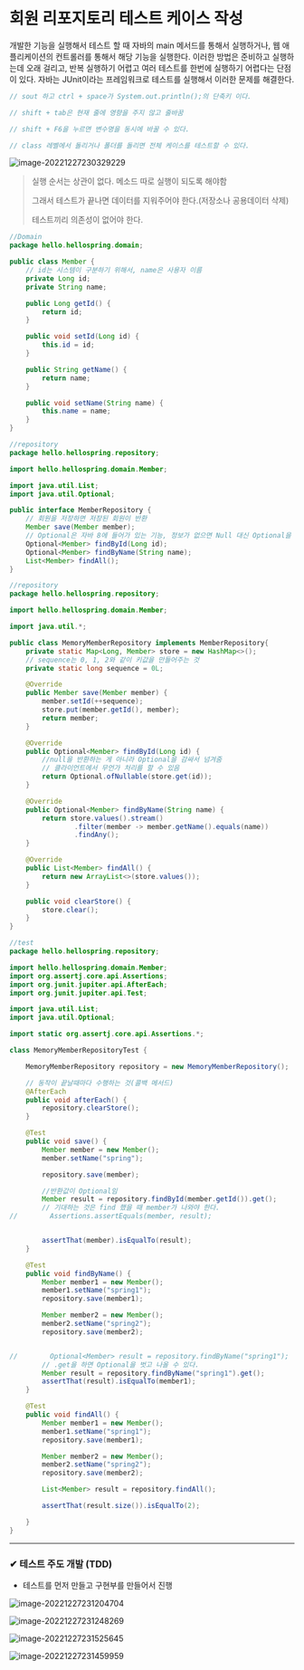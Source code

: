 # 회원 리포지토리 테스트 케이스 작성

개발한 기능을 실행해서 테스트 할 때 자바의 main 메서드를 통해서 실행하거나, 웹 애플리케이션의 컨트롤러를 통해서 해당 기능을 실행한다. 이러한 방법은 준비하고 실행하는데 오래 걸리고, 반복 실행하기 어렵고 여러 테스트를 한번에 실행하기 어렵다는 단점이 있다. 자바는 JUnit이라는 프레임워크로 테스트를 실행해서 이러한 문제를 해결한다.

```java
// sout 하고 ctrl + space가 System.out.println();의 단축키 이다.

// shift + tab은 현재 줄에 영향을 주지 않고 줄바꿈

// shift + F6을 누르면 변수명을 동시에 바꿀 수 있다.

// class 레벨에서 돌리거나 폴더를 돌리면 전체 케이스를 테스트할 수 있다.
```



![image-20221227230329229](assets/image-20221227230329229.png)

> 실행 순서는 상관이 없다. 메소드 따로 실행이 되도록 해야함
>
> 그래서 테스트가 끝나면 데이터를 지워주어야 한다.(저장소나 공용데이터 삭제)
>
> 테스트끼리 의존성이 없어야 한다.

```java
//Domain
package hello.hellospring.domain;

public class Member {
    // id는 시스템이 구분하기 위해서, name은 사용자 이름
    private Long id;
    private String name;

    public Long getId() {
        return id;
    }

    public void setId(Long id) {
        this.id = id;
    }

    public String getName() {
        return name;
    }

    public void setName(String name) {
        this.name = name;
    }
}
```

```java
//repository
package hello.hellospring.repository;

import hello.hellospring.domain.Member;

import java.util.List;
import java.util.Optional;

public interface MemberRepository {
    // 회원을 저장하면 저장된 회원이 반환
    Member save(Member member);
    // Optional은 자바 8에 들어가 있는 기능, 정보가 없으면 Null 대신 Optional을 감싸서 나옴
    Optional<Member> findById(Long id);
    Optional<Member> findByName(String name);
    List<Member> findAll();
}
```

```java
//repository
package hello.hellospring.repository;

import hello.hellospring.domain.Member;

import java.util.*;

public class MemoryMemberRepository implements MemberRepository{
    private static Map<Long, Member> store = new HashMap<>();
    // sequence는 0, 1, 2와 같이 키값을 만들어주는 것
    private static long sequence = 0L;

    @Override
    public Member save(Member member) {
        member.setId(++sequence);
        store.put(member.getId(), member);
        return member;
    }

    @Override
    public Optional<Member> findById(Long id) {
        //null을 반환하는 게 아니라 Optional을 감싸서 넘겨줌
        // 클라이언트에서 무언가 처리를 할 수 있음
        return Optional.ofNullable(store.get(id));
    }

    @Override
    public Optional<Member> findByName(String name) {
        return store.values().stream()
                .filter(member -> member.getName().equals(name))
                .findAny();
    }

    @Override
    public List<Member> findAll() {
        return new ArrayList<>(store.values());
    }

    public void clearStore() {
        store.clear();
    }
}

```

```java
//test
package hello.hellospring.repository;

import hello.hellospring.domain.Member;
import org.assertj.core.api.Assertions;
import org.junit.jupiter.api.AfterEach;
import org.junit.jupiter.api.Test;

import java.util.List;
import java.util.Optional;

import static org.assertj.core.api.Assertions.*;

class MemoryMemberRepositoryTest {

    MemoryMemberRepository repository = new MemoryMemberRepository();

    // 동작이 끝날때마다 수행하는 것(콜백 메서드)
    @AfterEach
    public void afterEach() {
        repository.clearStore();
    }

    @Test
    public void save() {
        Member member = new Member();
        member.setName("spring");

        repository.save(member);

        //반환값이 Optional임
        Member result = repository.findById(member.getId()).get();
        // 기대하는 것은 find 했을 때 member가 나와야 한다.
//        Assertions.assertEquals(member, result);


        assertThat(member).isEqualTo(result);
    }

    @Test
    public void findByName() {
        Member member1 = new Member();
        member1.setName("spring1");
        repository.save(member1);

        Member member2 = new Member();
        member2.setName("spring2");
        repository.save(member2);


//        Optional<Member> result = repository.findByName("spring1");
        // .get을 하면 Optional을 벗고 나올 수 있다.
        Member result = repository.findByName("spring1").get();
        assertThat(result).isEqualTo(member1);
    }

    @Test
    public void findAll() {
        Member member1 = new Member();
        member1.setName("spring1");
        repository.save(member1);

        Member member2 = new Member();
        member2.setName("spring2");
        repository.save(member2);

        List<Member> result = repository.findAll();

        assertThat(result.size()).isEqualTo(2);

    }
}
```



---

### ✔ 테스트 주도 개발 (TDD)

- 테스트를 먼저 만들고 구현부를 만들어서 진행

![image-20221227231204704](assets/image-20221227231204704.png)

![image-20221227231248269](assets/image-20221227231248269.png)

![image-20221227231525645](assets/image-20221227231525645.png)

![image-20221227231459959](assets/image-20221227231459959.png)